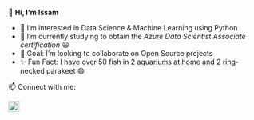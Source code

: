 👋 <b>Hi, I'm Issam</b>
- 👀 I’m interested in Data Science & Machine Learning using Python
- 🌱 I’m currently studying to obtain the <i>Azure Data Scientist Associate certification</i> 😃
- 💞️ Goal: I’m looking to collaborate on Open Source projects
- ✨ Fun Fact: I have over 50 fish in 2 aquariums at home and 2 ring-necked parakeet :smile:

📫 Connect with me:

<a href="https://www.linkedin.com/in/issam-amazdouy-8b2525118/">
  <img align="left" alt="Issam | LinkedIn" width="22px" src="https://cdn.jsdelivr.net/npm/simple-icons@v3/icons/linkedin.svg">


<!---
D4P33R/D4P33R is a ✨ special ✨ repository because its `README.md` (this file) appears on your GitHub profile.
You can click the Preview link to take a look at your changes.
--->
